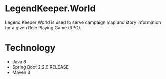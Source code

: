 # LegendKeeper.World

Legend Keeper World is used to serve campaign map and story information for a given Role Playing Game (RPG). 

# Technology
- Java 8
- Spring Boot 2.2.0.RELEASE
- Maven 3
